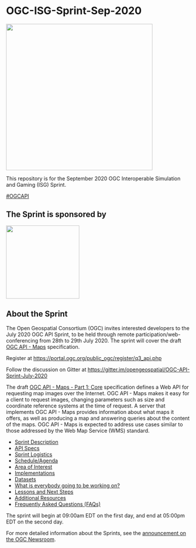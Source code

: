 # OGC-ISG-Sprint-Sep-2020

[<img src="https://portal.ogc.org/files/?artifact_id=93177" width="400"/>](https://www.opengeospatial.org)

This repository is for the September 2020 OGC Interoperable Simulation and Gaming (ISG) Sprint.

[#OGCAPI](https://twitter.com/hashtag/OGCAPI)

The Sprint is sponsored by
------------

[<img src="https://www.ordnancesurvey.co.uk/blog/wp-content/uploads/2018/08/os-logo.png" width="200"/>](https://www.ordnancesurvey.co.uk/s)


About the Sprint
----------------

The Open Geospatial Consortium (OGC) invites interested developers to the July 2020 OGC API Sprint, to be held through remote participation/web-conferencing from 28th to 29th July 2020. The sprint will cover the draft [OGC API - Maps](https://ogcapi.ogc.org/maps) specification.

Register at https://portal.ogc.org/public_ogc/register/q3_api.php

Follow the discussion on Gitter at https://gitter.im/opengeospatial/OGC-API-Sprint-July-2020

The draft [OGC API - Maps - Part 1: Core](https://ogcapi.ogc.org/maps) specification defines a Web API for requesting map images over the Internet. OGC API - Maps makes it easy for a client to request images, changing parameters such as size and coordinate reference systems at the time of request. A server that implements OGC API - Maps provides information about what maps it offers, as well as producing a map and answering queries about the content of the maps. OGC API - Maps is expected to address use cases similar to those addressed by the Web Map Service (WMS) standard.

* [Sprint Description](./about.adoc)
* [API Specs](./specs.adoc)
* [Sprint Logistics](./logistics.adoc)
* [Schedule/Agenda](./agenda.adoc)
* [Area of Interest](./aoi.adoc)
* [Implementations](./implementations.adoc)
* [Datasets](./Shared_Datasets/README.md)
* [What is everybody going to be working on?](https://github.com/opengeospatial/OGC-API-Sprint-July-2020/issues/1)
* [Lessons and Next Steps](./lessonsAndNextSteps.adoc)
* [Additional Resources](./additionalResources.adoc)
* [Frequently Asked Questions (FAQs)](./FAQ.adoc)

The sprint will begin at 09:00am EDT on the first day, and end at 05:00pm EDT on the second day.

For more detailed information about the Sprints, see the [announcement on the OGC Newsroom](https://www.ogc.org/pressroom/pressreleases/3243).
